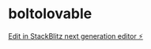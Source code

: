 # boltolovable

[Edit in StackBlitz next generation editor ⚡️](https://stackblitz.com/~/github.com/halc8312/boltolovable)
